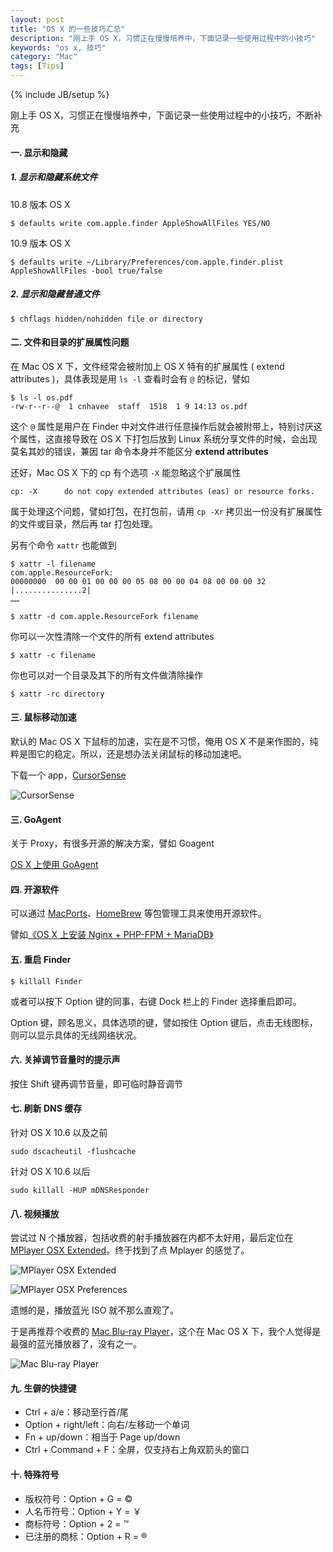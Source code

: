```yaml
---
layout: post
title: "OS X 的一些技巧汇总"
description: "刚上手 OS X，习惯正在慢慢培养中，下面记录一些使用过程中的小技巧"
keywords: "os x, 技巧"
category: "Mac"
tags: [Tips]
---
```

{% include JB/setup %}

刚上手 OS X，习惯正在慢慢培养中，下面记录一些使用过程中的小技巧，不断补充

#### 一. 显示和隐藏

##### 1. 显示和隐藏系统文件

10.8 版本 OS X

    $ defaults write com.apple.finder AppleShowAllFiles YES/NO

10.9 版本 OS X

    $ defaults write ~/Library/Preferences/com.apple.finder.plist AppleShowAllFiles -bool true/false

<!-- more -->
##### 2. 显示和隐藏普通文件

    $ chflags hidden/nohidden file or directory

#### 二. 文件和目录的扩展属性问题

在 Mac OS X 下，文件经常会被附加上 OS X 特有的扩展属性 ( extend attributes )，具体表现是用 `ls -l` 查看时会有 `@` 的标记，譬如

    $ ls -l os.pdf
    -rw-r--r--@  1 cnhavee  staff  1518  1 9 14:13 os.pdf

这个 `@` 属性是用户在 Finder 中对文件进行任意操作后就会被附带上，特别讨厌这个属性，这直接导致在 OS X 下打包后放到 Linux 系统分享文件的时候，会出现莫名其妙的错误，兼因 tar 命令本身并不能区分 **extend attributes**

还好，Mac OS X 下的 cp 有个选项 `-X` 能忽略这个扩展属性

    cp: -X      do not copy extended attributes (eas) or resource forks.

属于处理这个问题，譬如打包，在打包前，请用 `cp -Xr` 拷贝出一份没有扩展属性的文件或目录，然后再 tar 打包处理。

另有个命令 `xattr` 也能做到

    $ xattr -l filename
    com.apple.ResourceFork:
    00000000  00 00 01 00 00 00 05 08 00 00 04 08 00 00 00 32  |...............2|
    ……

    $ xattr -d com.apple.ResourceFork filename

你可以一次性清除一个文件的所有 extend attributes

    $ xattr -c filename

你也可以对一个目录及其下的所有文件做清除操作

    $ xattr -rc directory

#### 三. 鼠标移动加速

默认的 Mac OS X 下鼠标的加速，实在是不习惯，俺用 OS X 不是来作图的，纯粹是图它的稳定。所以，还是想办法关闭鼠标的移动加速吧。

下载一个 app，[CursorSense](http://plentycom.jp/en/cursorsense/download.php "CursorSense")

![CursorSense](/assets/images/2014/01/CursorSense.png)

#### 三. GoAgent

关于 Proxy，有很多开源的解决方案，譬如 Goagent

[OS X 上使用 GoAgent](/mac/2013-12/use-goagent-on-os-x.html)

#### 四. 开源软件

可以通过 [MacPorts](http://www.macports.org)、[HomeBrew](/mac/2013-12/how-to-install-and-use-homebrew.html) 等包管理工具来使用开源软件。

譬如[《OS X 上安装 Nginx + PHP-FPM + MariaDB》](/mac/2014-01/install-nginx-php-fpm-mysql-on-os-x.html)

#### 五. 重启 Finder

    $ killall Finder

或者可以按下 Option 键的同事，右键 Dock 栏上的 Finder 选择重启即可。

Option 键，顾名思义，具体选项的键，譬如按住 Option 键后，点击无线图标，则可以显示具体的无线网络状况。

#### 六. 关掉调节音量时的提示声

按住 Shift 键再调节音量，即可临时静音调节

#### 七. 刷新 DNS 缓存

针对 OS X 10.6 以及之前

    sudo dscacheutil -flushcache

针对 OS X 10.6 以后

    sudo killall -HUP mDNSResponder

#### 八. 视频播放

尝试过 N 个播放器，包括收费的射手播放器在内都不太好用，最后定位在 [MPlayer OSX Extended](http://mplayerosx.ch)。终于找到了点 Mplayer 的感觉了。

![MPlayer OSX Extended](/assets/images/2014/01/mplayer-osx.png)

![MPlayer OSX Preferences](/assets/images/2014/01/mplayer-osx-preferences.png)

遗憾的是，播放蓝光 ISO 就不那么直观了。

于是再推荐个收费的 [Mac Blu-ray Player](http://www.macblurayplayer.com)，这个在 Mac OS X 下，我个人觉得是最强的蓝光播放器了，没有之一。

![Mac Blu-ray Player](/assets/images/2014/01/mac-blu-ray-player.png)

#### 九. 生僻的快捷键

- Ctrl + a/e：移动至行首/尾
- Option + right/left：向右/左移动一个单词
- Fn + up/down：相当于 Page up/down
- Ctrl + Command + F：全屏，仅支持右上角双箭头的窗口

#### 十.  特殊符号

- 版权符号：Option + G = ©
- 人名币符号：Option + Y = ￥
- 商标符号：Option + 2 = ™
- 已注册的商标：Option + R = ®
